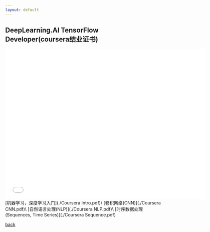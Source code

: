 ```yaml
---
layout: default
---
```


## DeepLearning.AI TensorFlow Developer(coursera结业证书)
<iframe src="./Coursera All.pdf" style="width:640px; height:480px;" frameborder="no"></iframe>
[机器学习，深度学习入门](./Coursera Intro.pdf)\
[卷积网络(CNN)](./Coursera CNN.pdf)\
[自然语言处理(NLP)](./Coursera NLP.pdf)\
[时序数据处理(Sequences, Time Series)](./Coursera Sequence.pdf)



[back](../../)
